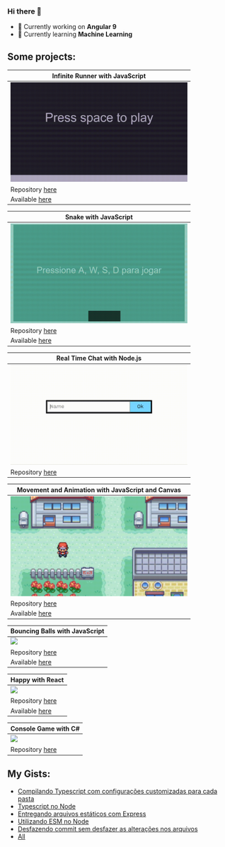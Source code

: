 ### Hi there 👋

- 🔭 Currently working on **Angular 9**
- 🌱 Currently learning **Machine Learning**

## Some projects:

| Infinite Runner with JavaScript |
| ----------- |
| <img width="400" src="https://github.com/Oosasukel/InfiniteRunner_Canvas2D/raw/master/Presentation.gif"> |
| Repository <a href="https://github.com/Oosasukel/InfiniteRunner_Canvas2D">here</a> |
| Available <a href="https://oosasukel.github.io/InfiniteRunner_Canvas2D/">here</a> |

| Snake with JavaScript |
| ----------- |
| <img width="400" src="https://github.com/Oosasukel/Snake-Canvas2D/raw/master/Presentation.gif"> |
| Repository <a href="https://github.com/Oosasukel/Snake-Canvas2D">here</a> |
| Available <a href="https://oosasukel.github.io/Snake-Canvas2D/index.html">here</a> |

| Real Time Chat with Node.js |
| ----------- |
| <img width="400" src="https://github.com/Oosasukel/Real-Time-Chat-Socket.io/raw/master/PresentationGif.gif"> |
| Repository <a href="https://github.com/Oosasukel/Real-Time-Chat-Socket.io">here</a> |

| Movement and Animation with JavaScript and Canvas |
| ----------- |
| <img width="400" src="https://github.com/Oosasukel/Canvas2D_movement_animation/raw/master/Presentation.gif"> |
| Repository <a href="https://github.com/Oosasukel/Canvas2D_movement_animation">here</a> |
| Available <a href="https://oosasukel.github.io/Canvas2D_movement_animation/">here</a> |

| Bouncing Balls with JavaScript |
| ----------- |
| <img width="400" src="https://github.com/Oosasukel/Canvas_Bouncing_balls/raw/master/presentation.gif"> |
| Repository <a href="https://github.com/Oosasukel/Canvas_Bouncing_balls">here</a> |
| Available <a href="http://oosasukel.tk/">here</a> |

| Happy with React |
| ----------- |
| <img width="400" src="https://github.com/Oosasukel/nlw3-happy-frontend/raw/master/Presentation.gif"> |
| Repository <a href="https://github.com/Oosasukel/nlw3-happy-frontend">here</a> |
| Available <a href="https://nlw3happy.netlify.app/">here</a> |

| Console Game with C# |
| ----------- |
| <img width="400" src="https://github.com/Oosasukel/Jogo_Console/raw/master/presentation.gif"> |
| Repository <a href="https://github.com/Oosasukel/Jogo_Console">here</a> |

## My Gists:

* [Compilando Typescript com configurações customizadas para cada pasta](https://gist.github.com/Oosasukel/ce60abf8972ac1f623c82eaa27e83771)
* [Typescript no Node](https://gist.github.com/Oosasukel/07e7a606f275a439bd14029f7595515d)
* [Entregando arquivos estáticos com Express](https://gist.github.com/Oosasukel/93cedd128f48e51d0fc3f6c12887cece)
* [Utilizando ESM no Node](https://gist.github.com/Oosasukel/4ac1001ec4f5456585828ead3780ff09)
* [Desfazendo commit sem desfazer as alterações nos arquivos](https://gist.github.com/Oosasukel/2e5778ecb6a5a1b588e5a215dc46bb17)
* [All](https://gist.github.com/Oosasukel)
